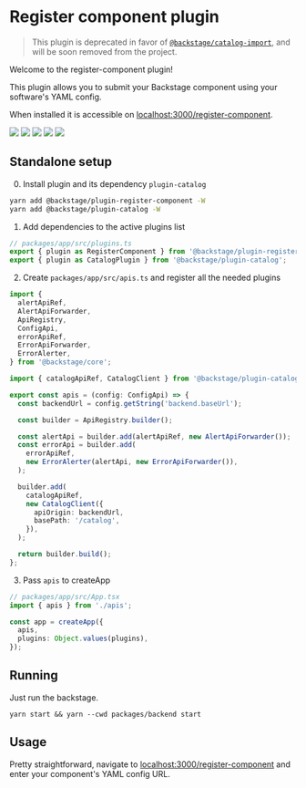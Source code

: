 # Register component plugin

> This plugin is deprecated in favor of [`@backstage/catalog-import`](https://github.com/backstage/backstage/tree/master/plugins/catalog-import), and will be soon removed from the project.

Welcome to the register-component plugin!

This plugin allows you to submit your Backstage component using your software's YAML config.

When installed it is accessible on [localhost:3000/register-component](localhost:3000/register-component).

<img src="./src/assets/screenshot-1.png" />
<img src="./src/assets/screenshot-2.png" />
<img src="./src/assets/screenshot-3.png" />
<img src="./src/assets/screenshot-4.png" />
<img src="./src/assets/screenshot-5.png" />

## Standalone setup

0. Install plugin and its dependency `plugin-catalog`

```bash
yarn add @backstage/plugin-register-component -W
yarn add @backstage/plugin-catalog -W
```

1. Add dependencies to the active plugins list

```typescript
// packages/app/src/plugins.ts
export { plugin as RegisterComponent } from '@backstage/plugin-register-component';
export { plugin as CatalogPlugin } from '@backstage/plugin-catalog';
```

2. Create `packages/app/src/apis.ts` and register all the needed plugins

```typescript
import {
  alertApiRef,
  AlertApiForwarder,
  ApiRegistry,
  ConfigApi,
  errorApiRef,
  ErrorApiForwarder,
  ErrorAlerter,
} from '@backstage/core';

import { catalogApiRef, CatalogClient } from '@backstage/plugin-catalog';

export const apis = (config: ConfigApi) => {
  const backendUrl = config.getString('backend.baseUrl');

  const builder = ApiRegistry.builder();

  const alertApi = builder.add(alertApiRef, new AlertApiForwarder());
  const errorApi = builder.add(
    errorApiRef,
    new ErrorAlerter(alertApi, new ErrorApiForwarder()),
  );

  builder.add(
    catalogApiRef,
    new CatalogClient({
      apiOrigin: backendUrl,
      basePath: '/catalog',
    }),
  );

  return builder.build();
};
```

3. Pass `apis` to createApp

```typescript
// packages/app/src/App.tsx
import { apis } from './apis';

const app = createApp({
  apis,
  plugins: Object.values(plugins),
});
```

## Running

Just run the backstage.

```
yarn start && yarn --cwd packages/backend start
```

## Usage

Pretty straightforward, navigate to [localhost:3000/register-component](localhost:3000/register-component) and enter your component's YAML config URL.
